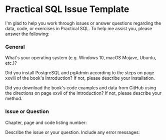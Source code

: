 # Practical SQL Issue Template

I'm glad to help you work through issues or answer questions regarding the data, code, or exercises in Practical SQL. To help me assist you, please answer the following:

### General

What's your operating system (e.g. Windows 10, macOS Mojave, Ubuntu, etc.)?

Did you install PostgreSQL and pgAdmin according to the steps on page xxviii of the book's Introduction? If not, please describe your installation.

Did you download the book's code examples and data from GitHub using the directions on page xxvii of the Introduction? If not, please describe your method.

### Issue or Question

Chapter, page and code listing number:

Describe the issue or your question. Include any error messages:
